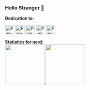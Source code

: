 ### Hello Stranger 🖖 
<b>Dedication to:</b>
<div style="display: inline_block">
  <img align="center" alt="Pam-Python" height="30" src="https://img.shields.io/badge/Python-505050?style=for-the-badge&logo=python&logoColor=white" />
  <img align="center" alt="Pam-R" height="30"  src="https://img.shields.io/badge/R-505050?style=for-the-badge&logo=r&logoColor=white" />
  <img align="center" alt="Pam-HTML5" height="30" src="https://img.shields.io/badge/HTML5-505050?style=for-the-badge&logo=html5&logoColor=white" />
  <img align="center" alt="Pam-CSS3" height="30"  src="https://img.shields.io/badge/CSS3-505050?style=for-the-badge&logo=css3&logoColor=white" />
  <img align="center" alt="Pam-JavaScript" height="30" src="https://img.shields.io/badge/JavaScript-505050?style=for-the-badge&logo=javascript&logoColor=white" />
</div>

<br/>
<b> Statistics for nerd: </b>
<div align="left">
  <a href="https://github.com/pamlima00">
  <img height="130em" src="https://github-readme-stats.vercel.app/api?username=pamlima00&show_icons=true&theme=vision-friendly-dark&include_all_commits=true&count_private=true"/>
  <img height="130em" src="https://github-readme-stats.vercel.app/api/top-langs/?username=pamlima00&layout=compact&langs_count=5&theme=vision-friendly-dark"/> 
</div>
  
